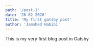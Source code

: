```yaml
---
path: '/post-1'
date: '26-02-2020'
title: 'My first gatsby post'
author: 'Jamshed Habibi'
---
```


This is my very first blog post in Gatsby